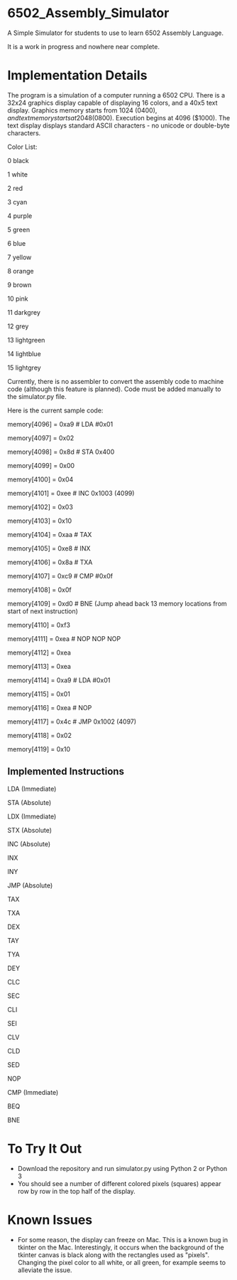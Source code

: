 # 6502_Assembly_Simulator
A Simple Simulator for students to use to learn 6502 Assembly Language.  

It is a work in progress and nowhere near complete.

# Implementation Details
The program is a simulation of a computer running a 6502 CPU.  There is a 32x24 graphics display capable of displaying 16 colors, and a 40x5 text display. Graphics memory starts from 1024 ($0400), and text memory starts at 2048 ($0800). Execution begins at 4096 ($1000).  The text display displays standard ASCII characters - no unicode or double-byte characters.

Color List:

0 black

1 white

2 red

3 cyan

4 purple

5 green

6 blue

7 yellow

8 orange

9 brown

10 pink

11 darkgrey

12 grey

13 lightgreen

14 lightblue

15 lightgrey
		

Currently, there is no assembler to convert the assembly code to machine code (although this feature is planned). Code must be added manually to the simulator.py file.

Here is the current sample code:

memory[4096] = 0xa9 # LDA #0x01

memory[4097] = 0x02

memory[4098] = 0x8d # STA 0x400

memory[4099] = 0x00

memory[4100] = 0x04

memory[4101] = 0xee # INC 0x1003 (4099)

memory[4102] = 0x03 

memory[4103] = 0x10 

memory[4104] = 0xaa # TAX 

memory[4105] = 0xe8 # INX 

memory[4106] = 0x8a # TXA 

memory[4107] = 0xc9 # CMP #0x0f

memory[4108] = 0x0f

memory[4109] = 0xd0 # BNE (Jump ahead back 13 memory locations from start of next instruction)

memory[4110] = 0xf3 

memory[4111] = 0xea # NOP NOP NOP

memory[4112] = 0xea

memory[4113] = 0xea

memory[4114] = 0xa9 # LDA #0x01

memory[4115] = 0x01

memory[4116] = 0xea # NOP

memory[4117] = 0x4c # JMP 0x1002 (4097)

memory[4118] = 0x02

memory[4119] = 0x10

## Implemented Instructions
LDA (Immediate)

STA (Absolute)

LDX (Immediate)

STX (Absolute)

INC (Absolute)

INX

INY

JMP (Absolute)

TAX

TXA

DEX

TAY

TYA

DEY

CLC

SEC

CLI

SEI

CLV

CLD

SED

NOP

CMP (Immediate)

BEQ

BNE


# To Try It Out
 - Download the repository and run simulator.py using Python 2 or Python 3
 - You should see a number of different colored pixels (squares) appear row by row in the top half of the display.

# Known Issues
 - For some reason, the display can freeze on Mac. This is a known bug in tkinter on the Mac. Interestingly, it occurs when the background of the tkinter canvas is black along with the rectangles used as "pixels". Changing the pixel color to all white, or all green, for example seems to alleviate the issue. 
